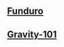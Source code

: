## [Funduro](https://mb-otago.github.io/Event-Results/2018/Funduro/index.html)
## [Gravity-101](https://mb-otago.github.io/Event-Results/2018/Gravity-101)